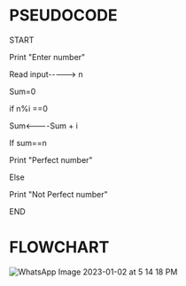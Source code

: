 # PSEUDOCODE
START


Print "Enter number"


Read input-----> n


Sum=0


if n%i ==0


Sum<----Sum + i


If sum==n 


Print "Perfect number"


Else 


Print "Not Perfect number"


END

# FLOWCHART
![WhatsApp Image 2023-01-02 at 5 14 18 PM](https://user-images.githubusercontent.com/117601111/210229950-1db6274a-6b74-4364-92bf-15e3adf3ee29.jpeg)


